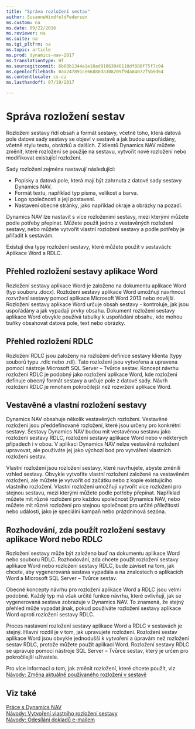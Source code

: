 ```yaml
---
title: "Správa rozložení sestav"
author: SusanneWindfeldPedersen
ms.custom: na
ms.date: 09/22/2016
ms.reviewer: na
ms.suite: na
ms.tgt_pltfrm: na
ms.topic: article
ms.prod: dynamics-nav-2017
ms.translationtype: HT
ms.sourcegitcommit: 6b60b1344a1e18ad91863046110df880f75f7c04
ms.openlocfilehash: 0aa247891ce66880da308209f9da84072f5b9d64
ms.contentlocale: cs-cz
ms.lasthandoff: 07/19/2017

---
```

    
# <a name="manage-report-layouts"></a>Správa rozložení sestav
Rozložení sestavy řídí obsah a formát sestavy, včetně toho, která datová pole datové sady sestavy se objeví v sestavě a jak budou uspořádány, včetně stylu textu, obrázků a dalších. Z klientů Dynamics NAV můžete změnit, které rozložení se použije na sestavu, vytvořit nové rozložení nebo modifikovat existující rozložení.  

Sady rozložení zejména nastavují následující:

- Popisky a datová pole, která mají být zahrnuta z datové sady sestavy Dynamics NAV.
- Formát textu, například typ písma, velikost a barva.
- Logo společnosti a její postavení.
- Nastavení obecné stránky, jako například okraje a obrázky na pozadí. 

Dynamics NAV lze nastavit s více rozloženími sestavy, mezi kterými můžete  podle potřeby přepínat. Můžete použít jedno z vestavěných rozložení sestavy, nebo můžete vytvořit vlastní rozložení sestavy a podle potřeby je přiřadit k sestavám.

Existují dva typy rozložení sestavy, které můžete použít v sestavách: Aplikace Word a RDLC.

## <a name="word-report-layout-overview"></a>Přehled rozložení sestavy aplikace Word
Rozložení sestavy aplikace Word je založeno na dokumentu aplikace Word (typ souboru .docx). Rozložení sestavy aplikace Word umožňují navrhnout rozvržení sestavy pomocí aplikace Microsoft Word 2013 nebo novější. Rozložení sestavy aplikace Word určuje obsah sestavy - kontroluje, jak jsou uspořádány a jak vypadají prvky obsahu. Dokument rozložení sestavy aplikace Word obvykle používá tabulky k uspořádání obsahu, kde mohou buňky obsahovat datová pole, text nebo obrázky.

## <a name="rdlc-layout-overview"></a>Přehled rozložení RDLC
Rozložení RDLC jsou založeny na rozložení definice sestavy klienta (typy souborů typu .rdlc nebo .rdl). Tato rozložení jsou vytvořena a upravena pomocí nástroje Microsoft SQL Server – Tvůrce sestav. Koncept návrhu rozložení RDLC je podobný jako rozložení aplikace Word, kde rozložení definuje obecný formát sestavy a určuje pole z datové sady. Návrh rozložení RDLC je mnohem pokročilejší než rozvržení aplikace Word.

## <a name="built-in-and-custom-report-layouts"></a>Vestavěné a vlastní rozložení sestavy
Dynamics NAV obsahuje několik vestavěných rozložení. Vestavěné rozložení jsou předdefinované rozložení, které jsou určeny pro konkrétní sestavy. Sestavy Dynamics NAV budou mít vestavěnou sestavu jako rozložení sestavy RDLC, rozložení sestavy aplikace Word nebo v některých případech i v obou. V aplikaci Dynamics NAV nelze vestavěné rozložení upravovat, ale používáte jej jako výchozí bod pro vytváření vlastních rozložení sestav. 

Vlastní rozložení jsou rozložení sestavy, které navrhujete, abyste změnili vzhled sestavy. Obvykle vytvoříte vlastní rozložení založené na vestavěném rozložení, ale můžete je vytvořit od začátku nebo z kopie existujícího vlastního rozložení. Vlastní rozložení umožňují vytvořit více rozložení pro stejnou sestavu, mezi kterými můžete podle potřeby přepínat. Například můžete mít různé rozložení pro každou společnost Dynamics NAV, nebo můžete mít různé rozložení pro stejnou společnost pro určité příležitosti nebo události, jako je speciální kampaň nebo prázdninová sezóna.

## <a name="deciding-whether-to-use-a-word-or-rdlc-report-layout"></a>Rozhodování, zda použít rozložení sestavy aplikace Word nebo RDLC 
Rozložení sestavy může být založeno buď na dokumentu aplikace Word nebo souboru RDLC. Rozhodování, zda chcete použít rozložení sestavy aplikace Word nebo rozložení sestavy RDLC, bude záviset na tom, jak chcete, aby vygenerovaná sestava vypadala a na znalostech o aplikacích Word a Microsoft SQL Server – Tvůrce sestav. 

Obecné koncepty návrhu pro rozložení aplikace Word a RDLC jsou velmi podobné. Každý typ má však určité funkce návrhu, které ovlivňují, jak se vygenerovaná sestava zobrazuje v Dynamics NAV. To znamená, že stejný přehled může vypadat jinak, pokud používáte rozložení sestavy aplikace Word oproti rozložení sestavy RDLC.

Proces nastavení rozložení sestavy aplikace Word a RDLC v sestavách je stejný. Hlavní rozdíl je v tom, jak upravujete rozložení. Rozložení sestav aplikace Word jsou obvykle jednodušší k vytvoření a úpravám  než rozložení sestav RDLC, protože můžete použít aplikaci Word. Rozložení sestavy RDLC se upravuje pomocí nástroje SQL Server – Tvůrce sestav, který je určen pro pokročilejší uživatele. 

Pro více informací o tom, jak změnit rozložení, které chcete použít, viz [Návody: Změna aktuálně používaného rozložení v sestavě](ui-how-change-layout-currently-used-report.md)

## <a name="see-also"></a>Viz také
[Práce s Dynamics NAV](ui-work-product.md)  
[Návody: Vytvoření vlastního rozložení sestavy](ui-how-create-custom-report-layout.md)  
[Návody: Odesílání dokladů e-mailem](ui-how-send-documents-email.md)

